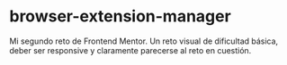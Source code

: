# browser-extension-manager
Mi segundo reto de Frontend Mentor. Un reto visual de dificultad básica, deber ser responsive y claramente parecerse al reto en cuestión.

